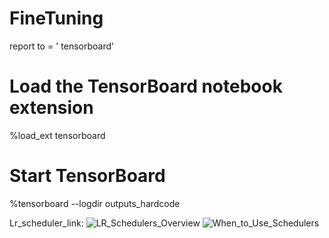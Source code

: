 # FineTuning
report to = ' tensorboard'

# Load the TensorBoard notebook extension
%load_ext tensorboard

# Start TensorBoard
%tensorboard --logdir outputs_hardcode


Lr_scheduler_link:
![LR_Schedulers_Overview](https://github.com/user-attachments/assets/28def6e3-31b0-4678-b051-aa652b3bf012)
![When_to_Use_Schedulers](https://github.com/user-attachments/assets/930dfffe-10f3-482a-adc2-0052f607cda1)
